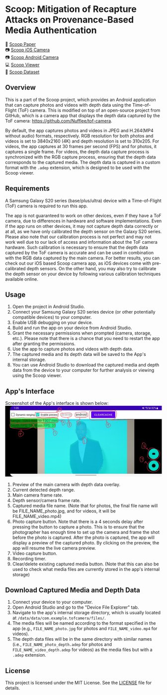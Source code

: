 # Scoop: Mitigation of Recapture Attacks on Provenance-Based Media Authentication

:paperclip: [Scoop Paper]() <br/>
:camera: [Scoop iOS Camera](https://github.com/trusslab/scoop_camera_ios) <br/>
:camera: [Scoop Android Camera](https://github.com/trusslab/scoop_camera_android) <br/>
:computer: [Scoop Viewer](https://github.com/trusslab/scoop) <br/>
:floppy_disk: [Scoop Dataset](https://doi.org/10.5281/zenodo.15611905)

## Overview

This is a part of the Scoop project, which provides an Android application that can capture photos and videos with depth data using the Time-of-Flight (ToF) camera. 
This is modified on top of an open-source project from GitHub, which is a camera app that displays the depth data captured by the ToF camera: https://github.com/Nufflee/tof-camera. 

By default, the app captures photos and videos in JPEG and H.264(MP4 without audio) formats, respectively.
RGB resolution for both photos and videos is set to 3840x2160 (4K) and depth resolution is set to 310x205. 
For videos, the app captures at 30 frames per second (FPS) and for photos, it captures a single frame.
For videos, the depth data capture process is synchronized with the RGB capture process, ensuring that the depth data corresponds to the captured media.
The depth data is captured in a custom format with the `.adep` extension, which is designed to be used with the Scoop viewer. 

## Requirements
A Samsung Galaxy S20 series (base/plus/ultra) device with a Time-of-Flight (ToF) camera is required to run this app.

The app is not guaranteed to work on other devices, even if they have a ToF camera, due to differences in hardware and software implementations. 
Even if the app runs on other devices, it may not capture depth data correctly or at all, as we have only calibrated the depth sensor on the Galaxy S20 series. 
Please also note that our calibration process is not perfect and may not work well due to our lack of access and information about the ToF camera hardware. 
Such calibration is necessary to ensure that the depth data captured by the ToF camera is accurate and can be used in combination with the RGB data captured by the main camera.
For better results, you can check out our iOS based Scoop camera app, as iOS devices come with pre-calibrated depth sensors. 
On the other hand, you may also try to calibrate the depth sensor on your device by following various calibration techniques available online.

## Usage

1. Open the project in Android Studio.
2. Connect your Samsung Galaxy S20 series device (or other potentially compatible devices) to your computer.
3. Enable USB debugging on your device.
4. Build and run the app on your device from Android Studio.
5. Grant the necessary permissions when prompted (camera, storage, etc.). Please note that there is a chance that you need to restart the app after granting the permissions.
6. Use the app to capture photos and videos with depth data. 
7. The captured media and its depth data will be saved to the App's internal storage.
8. You can use Android Studio to download the captured media and depth data from the device to your computer for further analysis or viewing using the Scoop viewer.

## App's Interface

Screenshot of the App's interface is shown below:
![Scoop Android App Interface](./pics/interface.jpeg)

1. Preview of the main camera with depth data overlay.
2. Current detected depth range.
3. Main camera frame rate.
4. Depth sensor/camera frame rate.
5. Captured media file name. (Note that for photos, the final file name will be FILE_NAME_photo.jpg, and for videos, it will be FILE_NAME_video.mp4)
6. Photo capture button.  Note that there is a 4 seconds delay after pressing the button to capture a photo.
   This is to ensure that the photographer has enough time to set up the camera and frame the shot before the photo is captured.
   After the photo is captured, the app will display a preview of the captured photo. 
   By clicking on the preview, the app will resume the live camera preview.
7. Video capture button.
8. Recording timer.
9. Clear/delete existing captured media button. (Note that this can also be used to check what media files are currently stored in the app's internal storage)

## Download Captured Media and Depth Data

1. Connect your device to your computer.
2. Open Android Studio and go to the "Device File Explorer" tab.
3. Navigate to the app's internal storage directory, which is usually located at `/data/data/com.example.tofcamera/files/`. 
4. The media files will be named according to the format specified in the app (e.g., `FILE_NAME_photo.jpg` for photos and `FILE_NAME_video.mp4` for videos).
5. The depth data files will be in the same directory with similar names (i.e., `FILE_NAME_photo_depth.adep` for photos and `FILE_NAME_video_depth.adep` for videos) as the media files but with a `.adep` extension.

## License
This project is licensed under the MIT License. See the [LICENSE](./LICENSE) file for details.
